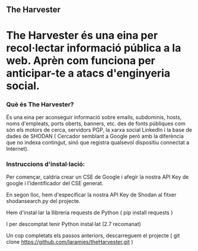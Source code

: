 
## The Harvester

# The Harvester és una eina per recol·lectar informació pública a la web. Aprèn com funciona per anticipar-te a atacs d'enginyeria social.

### Què és The Harvester?

És una eina per aconseguir informació sobre emails, subdominis, hosts, noms d'empleats, ports oberts, banners, etc. des de fonts públiques com són els motors de cerca, servidors PGP, la xarxa social LinkedIn i la base de dades de SHODAN ( Cercador semblant a Google però amb la diferència que no indexa contingut, sinó que registra qualsevol dispositiu connectat a Internet).

### Instruccions d'instal·lació:

Per començar, caldria crear un CSE de Google i afegir la nostra API Key de google i l'identificador del CSE generat.

En segon lloc, hem d'especificar la nostra API Key de Shodan al fitxer shodansearch.py del projecte.

Hem d'instal·lar la llibreria requests de Python ( pip install requests )

I per descomptat tenir Python instal·lat (2.7 recomanat)

Un cop completats els passos anteriors, descarreguem el projecte ( git clone https://github.com/laramies/theHarvester.git )
